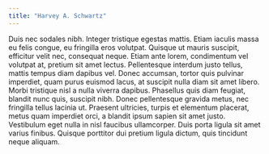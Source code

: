 ```yaml
---
title: "Harvey A. Schwartz"
---
```

Duis nec sodales nibh. Integer tristique egestas mattis. Etiam iaculis massa eu felis congue, eu fringilla eros volutpat. Quisque ut mauris suscipit, efficitur velit nec, consequat neque. Etiam ante lorem, condimentum vel volutpat at, pretium sit amet lectus. Pellentesque interdum justo tellus, mattis tempus diam dapibus vel. Donec accumsan, tortor quis pulvinar imperdiet, quam purus euismod lacus, at suscipit nulla diam sit amet libero. Morbi tristique nisl a nulla viverra dapibus. Phasellus quis diam feugiat, blandit nunc quis, suscipit nibh. Donec pellentesque gravida metus, nec fringilla tellus lacinia ut. Praesent ultricies, turpis et elementum placerat, metus quam imperdiet orci, a blandit ipsum sapien sit amet justo. Vestibulum eget nulla in nisl faucibus ullamcorper. Duis porta ligula sit amet varius finibus. Quisque porttitor dui pretium ligula dictum, quis tincidunt neque aliquam.